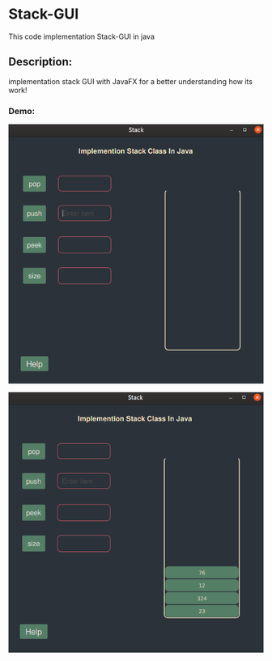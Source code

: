 # Stack-GUI
This code implementation Stack-GUI in java
## Description:
implementation stack GUI with JavaFX for a better understanding how its work!

### Demo:
![Menu](https://github.com/Alireza-Sampour/Stack-GUI/blob/master/src/res/Screenshot%201.png)


![Menu](https://github.com/Alireza-Sampour/Stack-GUI/blob/master/src/res/Screenshot%202.png)

